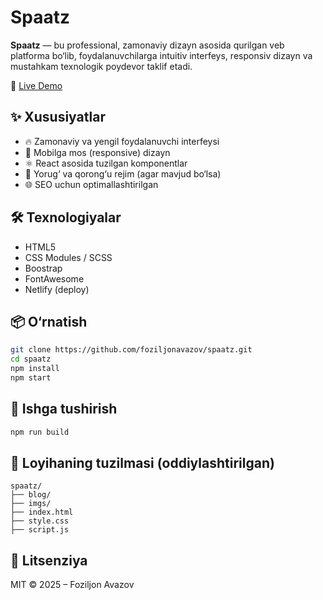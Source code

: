 # Spaatz

**Spaatz** — bu professional, zamonaviy dizayn asosida qurilgan veb platforma bo‘lib, foydalanuvchilarga intuitiv interfeys, responsiv dizayn va mustahkam texnologik poydevor taklif etadi.

🔗 [Live Demo](https://spaatz.netlify.app/)

## ✨ Xususiyatlar

- 🔥 Zamonaviy va yengil foydalanuvchi interfeysi
- 📱 Mobilga mos (responsive) dizayn
- ⚛️ React asosida tuzilgan komponentlar
- 🌙 Yorug‘ va qorong‘u rejim (agar mavjud bo‘lsa)
- 🌐 SEO uchun optimallashtirilgan

## 🛠 Texnologiyalar

- HTML5
- CSS Modules / SCSS
- Boostrap
- FontAwesome
- Netlify (deploy)

## 📦 O‘rnatish

```bash
git clone https://github.com/foziljonavazov/spaatz.git
cd spaatz
npm install
npm start
```

## 🚀 Ishga tushirish

```bash
npm run build
```

## 📂 Loyihaning tuzilmasi (oddiylashtirilgan)

```
spaatz/
├── blog/
├── imgs/
├── index.html
├── style.css
├── script.js

```

## 📄 Litsenziya

MIT © 2025 – Foziljon Avazov